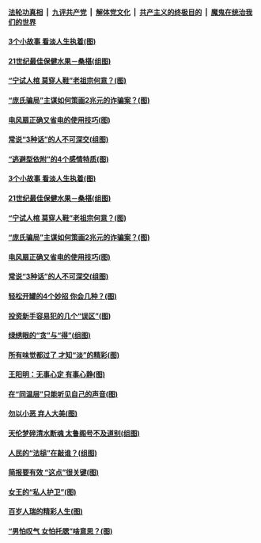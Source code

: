 

####  [法轮功真相](../../../../basic/blob/master/README.md?t=04202331) &nbsp;|&nbsp; [九评共产党](../../../../9ping.md/blob/master/README.md?t=04202331) &nbsp;|&nbsp; [解体党文化](../../../../jtdwh.md/blob/master/README.md?t=04202331)  &nbsp;|&nbsp; [共产主义的终极目的](../../../../gczydzjmd.md/blob/master/README.md?t=04202331) &nbsp;|&nbsp; [魔鬼在统治我们的世界](../../../../mgztzwmdsj.md/blob/master/README.md?t=04202331) 

#### [3个小故事 看淡人生执着(图)](../pages/p8/969111.md?t=04202331) 

#### [21世纪最佳保健水果－桑椹(组图)](../pages/p8/969132.md?t=04202331) 

#### [“宁试人棺 莫穿人鞋”老祖宗何意？(图)](../pages/p8/969220.md?t=04202331) 

#### [“庞氏骗局”主谋如何策画2兆元的诈骗案？(图)](../pages/p8/969216.md?t=04202331) 

#### [电风扇正确又省电的使用技巧(图)](../pages/p8/969127.md?t=04202331) 

#### [常说“3种话”的人不可深交(组图)](../pages/p8/969109.md?t=04202331) 

#### [“逃避型依附”的4个感情特质(图)](../pages/p8/969314.md?t=04202331) 

#### [3个小故事 看淡人生执着(图)](../pages/p8/969111.md?t=04202331) 

#### [21世纪最佳保健水果－桑椹(组图)](../pages/p8/969132.md?t=04202331) 

#### [“宁试人棺 莫穿人鞋”老祖宗何意？(图)](../pages/p8/969220.md?t=04202331) 

#### [“庞氏骗局”主谋如何策画2兆元的诈骗案？(图)](../pages/p8/969216.md?t=04202331) 

#### [电风扇正确又省电的使用技巧(图)](../pages/p8/969127.md?t=04202331) 

#### [常说“3种话”的人不可深交(组图)](../pages/p8/969109.md?t=04202331) 

#### [轻松开罐的4个妙招 你会几种？(图)](../pages/p8/969124.md?t=04202331) 

#### [投资新手容易犯的几个“误区”(图)](../pages/p8/969093.md?t=04202331) 

#### [绿绣眼的“贪”与“得”(组图)](../pages/p8/969027.md?t=04202331) 

#### [所有味觉都过了 才知“淡”的精彩(图)](../pages/p8/968890.md?t=04202331) 

#### [王阳明：无事心定 有事心静(图)](../pages/p8/968663.md?t=04202331) 

#### [在“同温层”只能听见自己的声音(图)](../pages/p8/969021.md?t=04202331) 

#### [勿以小恶 弃人大美(图)](../pages/p8/968658.md?t=04202331) 

#### [天伦梦碎清水断魂 太鲁阁号不及道别(组图)](../pages/p8/967838.md?t=04202331) 

#### [人民的“法槌”在敲谁？(组图)](../pages/p8/968597.md?t=04202331) 

#### [简报要有效 “这点”很关键(图)](../pages/p8/968931.md?t=04202331) 

#### [女王的“私人护卫”(图)](../pages/p8/968595.md?t=04202331) 

#### [百岁人瑞的精彩人生(图)](../pages/p8/968895.md?t=04202331) 

#### [“男怕叹气 女怕托腮”啥意思？(图)](../pages/p8/968855.md?t=04202331) 

